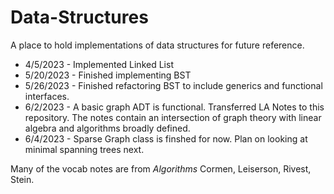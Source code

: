 # Data-Structures

A place to hold implementations of data structures for future reference.

* 4/5/2023 - Implemented Linked List
* 5/20/2023 - Finished implementing BST
* 5/26/2023 - Finished refactoring BST to include generics and functional interfaces.
* 6/2/2023 - A basic graph ADT is functional. Transferred LA Notes to this repository. The notes contain an intersection
of graph theory with linear algebra and algorithms broadly defined.
* 6/4/2023 - Sparse Graph class is finshed for now. Plan on looking at minimal spanning trees next.

Many of the vocab notes are from *Algorithms* Cormen, Leiserson, Rivest, Stein.
